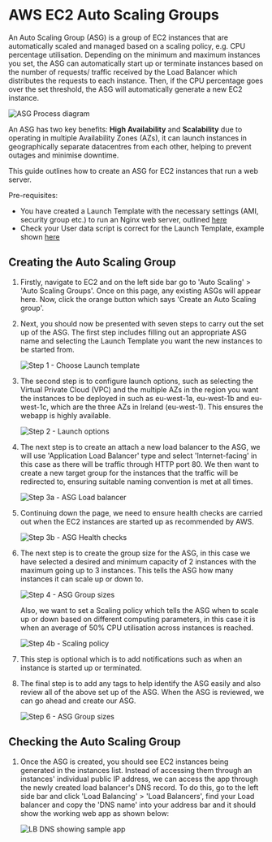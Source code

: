 # AWS EC2 Auto Scaling Groups

An Auto Scaling Group (ASG) is a group of EC2 instances that are automatically scaled and managed based on a scaling policy, e.g. CPU percentage utilisation. Depending on the minimum and maximum instances you set, the ASG can automatically start up or terminate instances based on the number of requests/ traffic received by the Load Balancer which distributes the requests to each instance. Then, if the CPU percentage goes over the set threshold, the ASG will automatically generate a new EC2 instance.

![ASG Process diagram](images/aws-asg-process.png)

An ASG has two key benefits: **High Availability** and **Scalability** due to operating in multiple Availability Zones (AZs), it can launch instances in geographically separate datacentres from each other, helping to prevent outages and minimise downtime.

This guide outlines how to create an ASG for EC2 instances that run a web server.

Pre-requisites:

- You have created a Launch Template with the necessary settings (AMI, security group etc.) to run an Nginx web server, outlined [here](https://github.com/bradley-woods/tech230-aws/blob/main/aws-ec2-templates.md)
- Check your User data script is correct for the Launch Template, example shown [here](https://github.com/bradley-woods/tech230-aws/blob/main/aws-ec2-scripts/provision-app.sh)

## Creating the Auto Scaling Group

1. Firstly, navigate to EC2 and on the left side bar go to 'Auto Scaling' > 'Auto Scaling Groups'. Once on this page, any existing ASGs will appear here. Now, click the orange button which says 'Create an Auto Scaling group'.

2. Next, you should now be presented with seven steps to carry out the set up of the ASG. The first step includes filling out an appropriate ASG name and selecting the Launch Template you want the new instances to be started from.

    ![Step 1 - Choose Launch template](images/aws-asg.png)

3. The second step is to configure launch options, such as selecting the Virtual Private Cloud (VPC) and the multiple AZs in the region you want the instances to be deployed in such as eu-west-1a, eu-west-1b and eu-west-1c, which are the three AZs in Ireland (eu-west-1). This ensures the webapp is highly available.

    ![Step 2 - Launch options](images/aws-asg-az.png)

4. The next step is to create an attach a new load balancer to the ASG, we will use 'Application Load Balancer' type and select 'Internet-facing' in this case as there will be traffic through HTTP port 80. We then want to create a new target group for the instances that the traffic will be redirected to, ensuring suitable naming convention is met at all times.

    ![Step 3a - ASG Load balancer](images/aws-asg-lb.png)

5. Continuing down the page, we need to ensure health checks are carried out when the EC2 instances are started up as recommended by AWS.

    ![Step 3b - ASG Health checks](images/aws-asg-health.png)

6. The next step is to create the group size for the ASG, in this case we have selected a desired and minimum capacity of 2 instances with the maximum going up to 3 instances. This tells the ASG how many instances it can scale up or down to.

    ![Step 4 - ASG Group sizes](images/aws-asg-sizes.png)

    Also, we want to set a Scaling policy which tells the ASG when to scale up or down based on different computing parameters, in this case it is when an average of 50% CPU utilisation across instances is reached. 

    ![Step 4b - Scaling policy](images/aws-asg-policies)

7. This step is optional which is to add notifications such as when an instance is started up or terminated.

8. The final step is to add any tags to help identify the ASG easily and also review all of the above set up of the ASG. When the ASG is reviewed, we can go ahead and create our ASG.

    ![Step 6 - ASG Group sizes](images/aws-asg-tags.png)

## Checking the Auto Scaling Group

1. Once the ASG is created, you should see EC2 instances being generated in the instances list. Instead of accessing them through an instances' individual public IP address, we can access the app through the newly created load balancer's DNS record. To do this, go to the left side bar and click 'Load Balancing' > 'Load Balancers', find your Load balancer and copy the 'DNS name' into your address bar and it should show the working web app as shown below:

    ![LB DNS showing sample app](images/aws-lb-app-working.png)
